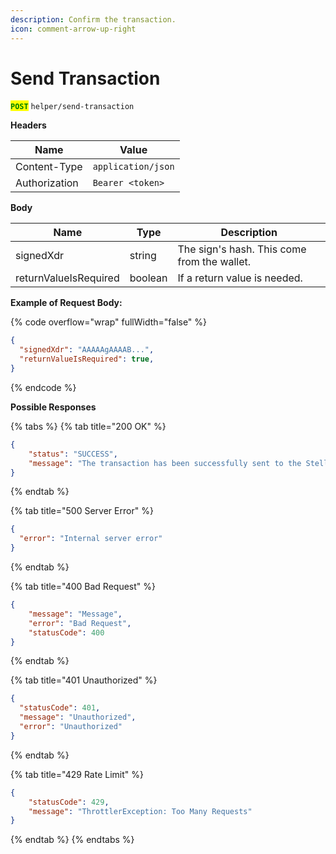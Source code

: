 ```yaml
---
description: Confirm the transaction.
icon: comment-arrow-up-right
---
```


# Send Transaction

<mark style="color:green;">**`POST`**</mark> `helper/send-transaction`

**Headers**

| Name          | Value              |
| ------------- | ------------------ |
| Content-Type  | `application/json` |
| Authorization | `Bearer <token>`   |

**Body**

| Name                  | Type    | Description                                 |
| --------------------- | ------- | ------------------------------------------- |
| signedXdr             | string  | The sign's hash. This come from the wallet. |
| returnValueIsRequired | boolean | If a return value is needed.                |

**Example of Request Body:**

{% code overflow="wrap" fullWidth="false" %}
```json
{
  "signedXdr": "AAAAAgAAAAB...",
  "returnValueIsRequired": true,
}
```
{% endcode %}

**Possible Responses**

{% tabs %}
{% tab title="200 OK" %}
```json
{
    "status": "SUCCESS",
    "message": "The transaction has been successfully sent to the Stellar network"
}
```
{% endtab %}

{% tab title="500 Server Error" %}
```json
{
  "error": "Internal server error"
}
```
{% endtab %}

{% tab title="400 Bad Request" %}
```json
{
    "message": "Message",
    "error": "Bad Request",
    "statusCode": 400
}

```
{% endtab %}

{% tab title="401 Unauthorized" %}
```json
{
  "statusCode": 401,
  "message": "Unauthorized",
  "error": "Unauthorized"
}
```
{% endtab %}

{% tab title="429 Rate Limit" %}
```json
{
    "statusCode": 429,
    "message": "ThrottlerException: Too Many Requests"
}
```
{% endtab %}
{% endtabs %}
